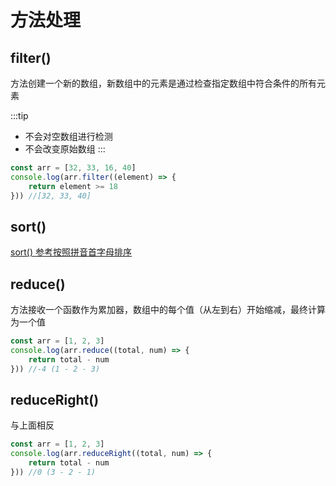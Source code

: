 # 方法处理

## filter()

方法创建一个新的数组，新数组中的元素是通过检查指定数组中符合条件的所有元素

:::tip
- 不会对空数组进行检测
- 不会改变原始数组
:::

```js
const arr = [32, 33, 16, 40]
console.log(arr.filter((element) => {
    return element >= 18
})) //[32, 33, 40]
```



## sort()

[sort() 参考按照拼音首字母排序](/util/#拼音首字母排序)

## reduce()

方法接收一个函数作为累加器，数组中的每个值（从左到右）开始缩减，最终计算为一个值

```js
const arr = [1, 2, 3]
console.log(arr.reduce((total, num) => {
    return total - num
})) //-4 (1 - 2 - 3)
```



## reduceRight()

与上面相反

```js
const arr = [1, 2, 3]
console.log(arr.reduceRight((total, num) => {
    return total - num
})) //0 (3 - 2 - 1)
```
